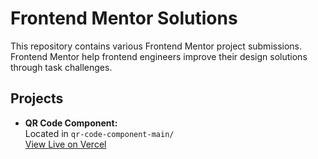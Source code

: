 # Frontend Mentor Solutions

This repository contains various Frontend Mentor project submissions.
Frontend Mentor help frontend engineers improve their design solutions through task challenges.

## Projects

- **QR Code Component:**  
  Located in `qr-code-component-main/`  
  [View Live on Vercel](https://frontend-mentor-solutions-git-master-angie-254s-projects.vercel.app/)

